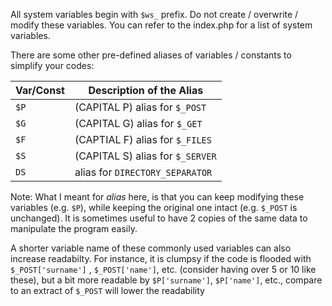 All system variables begin with `$ws_` prefix. Do not create / overwrite / modify these variables. You can refer to the index.php for a list of system variables.

There are some other pre-defined aliases of variables / constants to simplify your codes:

Var/Const  | Description of the Alias
---------- | ------------------------
`$P`       | (CAPITAL P) alias for `$_POST`
`$G`       | (CAPITAL G) alias for `$_GET`
`$F`       | (CAPTIAL F) alias for `$_FILES`
`$S`       | (CAPITAL S) alias for `$_SERVER`
`DS`       | alias for `DIRECTORY_SEPARATOR`

Note: What I meant for *alias* here, is that you can keep modifying these variables (e.g. `$P`), while keeping the original one intact (e.g. `$_POST` is unchanged). It is sometimes useful to have 2 copies of the same data to manipulate the program easily. 

A shorter variable name of these commonly used variables can also increase readabilty. For instance, it is clumpsy if the code is flooded with `$_POST['surname']` , `$_POST['name']`, etc. (consider having over 5 or 10 like these), but a bit more readable by `$P['surname']`, `$P['name']`, etc., compare to an extract of `$_POST` will lower the readability